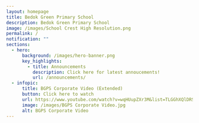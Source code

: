 ```yaml
---
layout: homepage
title: Bedok Green Primary School
description: Bedok Green Primary School
image: /images/School Crest High Resolution.png
permalink: /
notification: ""
sections:
  - hero:
      background: /images/hero-banner.png
      key_highlights:
        - title: Announcements
          description: Click here for latest annoucements!
          url: /announcements/
  - infopic:
      title: BGPS Corporate Video (Extended)
      button: Click here to watch
      url: https://www.youtube.com/watch?v=wqHUupZXr3M&list=TLGGhXQlDRS9n4gxODEwMjAyMg&ab_channel=BedokGreenPrimaryBGPS
      image: /images/BGPS Corporate Video.jpg
      alt: BGPS Corporate Video
---
```



